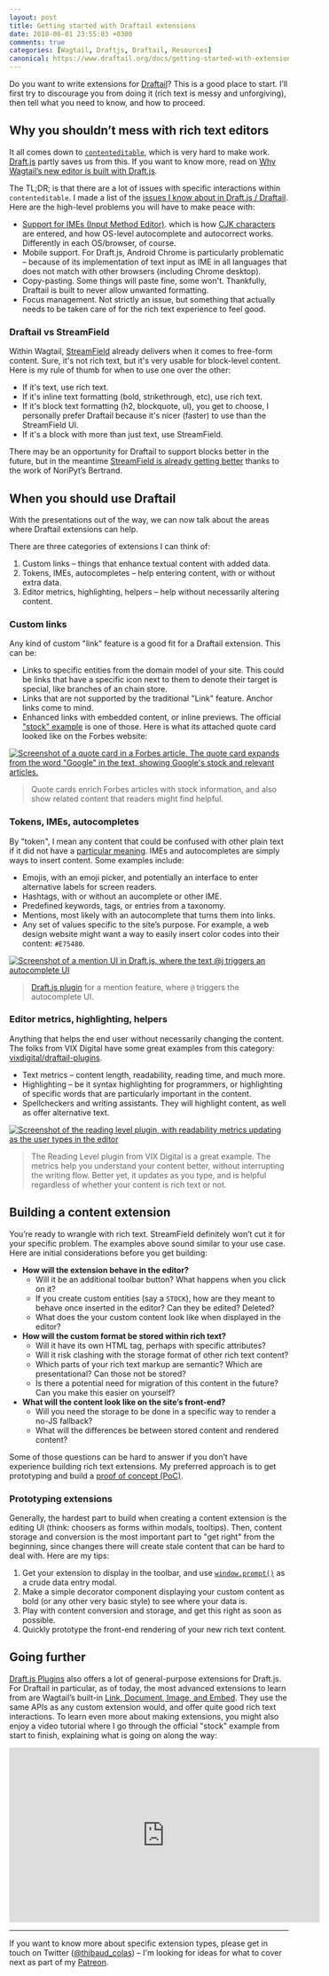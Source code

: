 ```yaml
---
layout: post
title: Getting started with Draftail extensions
date: 2018-06-01 23:55:03 +0300
comments: true
categories: [Wagtail, Draftjs, Draftail, Resources]
canonical: https://www.draftail.org/docs/getting-started-with-extensions
---
```


Do you want to write extensions for [Draftail](https://www.draftail.org/)? This is a good place to start. I’ll first try to discourage you from doing it (rich text is messy and unforgiving), then tell what you need to know, and how to proceed.

<!-- more -->

## Why you shouldn’t mess with rich text editors

It all comes down to [`contenteditable`](https://developer.mozilla.org/en-US/docs/Web/Guide/HTML/Editable_content), which is very hard to make work. [Draft.js](https://draftjs.org/) partly saves us from this. If you want to know more, read on [Why Wagtail’s new editor is built with Draft.js](https://www.draftail.org/blog/2018/03/05/why-wagtail-new-editor-is-built-with-draft-js).

The TL;DR; is that there are a lot of issues with specific interactions within `contenteditable`. I made a list of the [issues I know about in Draft.js / Draftail](https://github.com/springload/draftail/issues/138). Here are the high-level problems you will have to make peace with:

* [Support for IMEs (Input Method Editor)](https://en.wikipedia.org/wiki/Input_method). which is how [CJK characters](https://en.wikipedia.org/wiki/CJK_characters) are entered, and how OS-level autocomplete and autocorrect works. Differently in each OS/browser, of course.
* Mobile support. For Draft.js, Android Chrome is particularly problematic – because of its implementation of text input as IME in all languages that does not match with other browsers (including Chrome desktop).
* Copy-pasting. Some things will paste fine, some won't. Thankfully, Draftail is built to never allow unwanted formatting.
* Focus management. Not strictly an issue, but something that actually needs to be taken care of for the rich text experience to feel good.

### Draftail vs StreamField

Within Wagtail, [StreamField](http://docs.wagtail.io/en/stable/topics/streamfield.html) already delivers when it comes to free-form content. Sure, it's not rich text, but it's very usable for block-level content. Here is my rule of thumb for when to use one over the other:

* If it's text, use rich text.
* If it's inline text formatting (bold, strikethrough, etc), use rich text.
* If it's block text formatting (h2, blockquote, ul), you get to choose, I personally prefer Draftail because it's nicer (faster) to use than the StreamField UI.
* If it's a block with more than just text, use StreamField.

There may be an opportunity for Draftail to support blocks better in the future, but in the meantime [StreamField is already getting better](https://www.kickstarter.com/projects/noripyt/wagtails-first-hatch) thanks to the work of NoriPyt’s Bertrand.

## When you should use Draftail

With the presentations out of the way, we can now talk about the areas where Draftail extensions can help.

There are three categories of extensions I can think of:

1. Custom links – things that enhance textual content with added data.
2. Tokens, IMEs, autocompletes – help entering content, with or without extra data.
3. Editor metrics, highlighting, helpers – help without necessarily altering content.

### Custom links

Any kind of custom "link" feature is a good fit for a Draftail extension. This can be:

* Links to specific entities from the domain model of your site. This could be links that have a specific icon next to them to denote their target is special, like branches of an chain store.
* Links that are not supported by the traditional "Link" feature. Anchor links come to mind.
* Enhanced links with embedded content, or inline previews. The official ["stock" example](http://docs.wagtail.io/en/stable/advanced_topics/customisation/extending_draftail.html#creating-new-entities) is one of those. Here is what its attached quote card looked like on the Forbes website:

[![Screenshot of a quote card in a Forbes article. The quote card expands from the word "Google" in the text, showing Google's stock and relevant articles.](/images/forbes-quotecard-expanded.png)](https://www.forbes.com/sites/jasonbloomberg/2018/02/04/the-real-reason-red-hat-is-acquiring-coreos/#70a79bf05c4d)

> Quote cards enrich Forbes articles with stock information, and also show related content that readers might find helpful.

### Tokens, IMEs, autocompletes

By "token", I mean any content that could be confused with other plain text if it did not have a [particular meaning](https://en.wikipedia.org/wiki/Lexical_analysis#Token). IMEs and autocompletes are simply ways to insert content. Some examples include:

* Emojis, with an emoji picker, and potentially an interface to enter alternative labels for screen readers.
* Hashtags, with or without an aucomplete or other IME.
* Predefined keywords, tags, or entries from a taxonomy.
* Mentions, most likely with an autocomplete that turns them into links.
* Any set of values specific to the site’s purpose. For example, a web design website might want a way to easily insert color codes into their content: `#E75480`.

[![Screenshot of a mention UI in Draft.js, where the text @j triggers an autocomplete UI](/images/draftjs-plugin-mention.png)](https://www.draft-js-plugins.com/plugin/mention)

> [Draft.js plugin](https://www.draft-js-plugins.com/plugin/mention) for a mention feature, where `@` triggers the autocomplete UI.

### Editor metrics, highlighting, helpers

Anything that helps the end user without necessarily changing the content. The folks from VIX Digital have some great examples from this category: [vixdigital/draftail-plugins](https://github.com/vixdigital/draftail-plugins).

* Text metrics – content length, readability, reading time, and much more.
* Highlighting – be it syntax highlighting for programmers, or highlighting of specific words that are particularly important in the content.
* Spellcheckers and writing assistants. They will highlight content, as well as offer alternative text.

[![Screenshot of the reading level plugin, with readability metrics updating as the user types in the editor](/images/reading-level-plugin.gif)](https://vixdigital.github.io/draftail-plugins/)

> The Reading Level plugin from VIX Digital is a great example. The metrics help you understand your content better, without interrupting the writing flow.
> Better yet, it updates as you type, and is helpful regardless of whether your content is rich text or not.

## Building a content extension

You’re ready to wrangle with rich text. StreamField definitely won’t cut it for your specific problem. The examples above sound similar to your use case. Here are initial considerations before you get building:

* **How will the extension behave in the editor?**
  * Will it be an additional toolbar button? What happens when you click on it?
  * If you create custom entities (say a `STOCK`), how are they meant to behave once inserted in the editor? Can they be edited? Deleted?
  * What does the your custom content look like when displayed in the editor?
* **How will the custom format be stored within rich text?**
  * Will it have its own HTML tag, perhaps with specific attributes?
  * Will it risk clashing with the storage format of other rich text content?
  * Which parts of your rich text markup are semantic? Which are presentational? Can those not be stored?
  * Is there a potential need for migration of this content in the future? Can you make this easier on yourself?
* **What will the content look like on the site’s front-end?**
  * Will you need the storage to be done in a specific way to render a no-JS fallback?
  * What will the differences be between stored content and rendered content?

Some of those questions can be hard to answer if you don’t have experience building rich text extensions. My preferred approach is to get prototyping and build a [proof of concept (PoC)](https://en.wikipedia.org/wiki/Proof_of_concept).

### Prototyping extensions

Generally, the hardest part to build when creating a content extension is the editing UI (think: choosers as forms within modals, tooltips). Then, content storage and conversion is the most important part to "get right" from the beginning, since changes there will create stale content that can be hard to deal with. Here are my tips:

1. Get your extension to display in the toolbar, and use [`window.prompt()`](https://developer.mozilla.org/en-US/docs/Web/API/Window/prompt) as a crude data entry modal.
2. Make a simple decorator component displaying your custom content as bold (or any other very basic style) to see where your data is.
3. Play with content conversion and storage, and get this right as soon as possible.
4. Quickly prototype the front-end rendering of your new rich text content.

## Going further

[Draft.js Plugins](https://github.com/draft-js-plugins/draft-js-plugins) also offers a lot of general-purpose extensions for Draft.js. For Draftail in particular, as of today, the most advanced extensions to learn from are Wagtail’s built-in [Link, Document, Image, and Embed](https://github.com/wagtail/wagtail/blob/607f2ec0673814a54bd8c35f7cda42a4b37f73f2/client/src/components/Draftail/decorators/Link.js). They use the same APIs as any custom extension would, and offer quite good rich text interactions. To learn even more about making extensions, you might also enjoy a video tutorial where I go through the official "stock" example from start to finish, explaining what is going on along the way:

<iframe src="https://player.twitch.tv/?autoplay=false&video=v266474479" frameborder="0" allowfullscreen="true" scrolling="no" height="315" width="560"></iframe>

---

If you want to know more about specific extension types, please get in touch on Twitter ([@thibaud_colas](https://twitter.com/thibaud_colas)) – I'm looking for ideas for what to cover next as part of my [Patreon](https://www.patreon.com/thibaud_colas).
